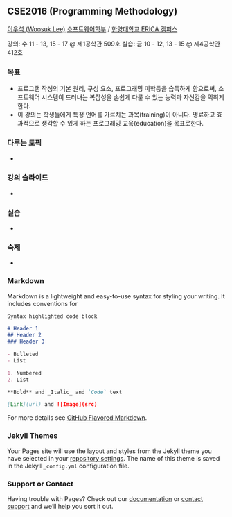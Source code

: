 ## CSE2016 (Programming Methodology)

[이우석 (Woosuk Lee)](http://ropas.snu.ac.kr/~wslee)
[소프트웨어학부](http://sw.hanyang.ac.kr) / [한양대학교 ERICA 캠퍼스](http://hanyang.ac.kr)

강의: 수 11 - 13, 15 - 17 @ 제1공학관 509호 
실습: 금 10 - 12, 13 - 15 @ 제4공학관 412호 

### 목표
- 프로그램 작성의 기본 원리, 구성 요소, 프로그래밍 미학등을 습득하게 함으로써, 소프트웨어 시스템이 드러내는 복잡성을 손쉽게 다룰 수 있는 능력과 자신감을 익히게 한다.
- 이 강의는 학생들에게 특정 언어를 가르치는 과목(training)이 아니다. 명료하고 효과적으로 생각할 수 있게 하는 프로그래밍 교육(education)을 목표로한다.

### 다루는 토픽
- 

### 강의 슬라이드
- 

### 실습 
- 

### 숙제 
- 


### Markdown

Markdown is a lightweight and easy-to-use syntax for styling your writing. It includes conventions for

```markdown
Syntax highlighted code block

# Header 1
## Header 2
### Header 3

- Bulleted
- List

1. Numbered
2. List

**Bold** and _Italic_ and `Code` text

[Link](url) and ![Image](src)
```

For more details see [GitHub Flavored Markdown](https://guides.github.com/features/mastering-markdown/).

### Jekyll Themes

Your Pages site will use the layout and styles from the Jekyll theme you have selected in your [repository settings](https://github.com/cse2016hy/cse2016hy.github.io/settings). The name of this theme is saved in the Jekyll `_config.yml` configuration file.

### Support or Contact

Having trouble with Pages? Check out our [documentation](https://help.github.com/categories/github-pages-basics/) or [contact support](https://github.com/contact) and we’ll help you sort it out.
